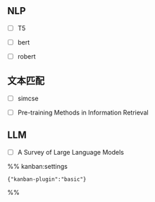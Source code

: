 # 


## NLP

- [ ] T5
- [ ] bert
- [ ] robert


## 文本匹配

- [ ] simcse
- [ ] Pre-training Methods in Information Retrieval


## LLM

- [ ] A Survey of Large Language Models




%% kanban:settings
```
{"kanban-plugin":"basic"}
```
%%
